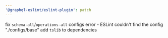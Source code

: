 ```yaml
---
'@graphql-eslint/eslint-plugin': patch
---
```


fix `schema-all`/`operations-all` configs error - ESLint couldn't find the config "./configs/base"
add `tslib` to dependencies
